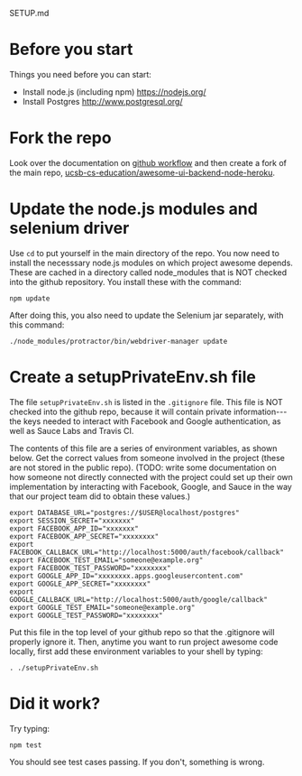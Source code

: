 SETUP.md

# Before you start

Things you need before you can start:

* Install node.js (including npm) https://nodejs.org/
* Install Postgres  http://www.postgresql.org/

# Fork the repo

Look over the documentation on [github workflow](/DOCS/GithubWorkflow.md) and then create a fork of the main repo, [ucsb-cs-education/awesome-ui-backend-node-heroku](https://github.com/ucsb-cs-education/awesome-ui-backend-node-heroku).

# Update the node.js modules and selenium driver

Use `cd` to put yourself in the main directory of the repo. You now need to install the necesssary node.js modules on which project awesome depends.  These are cached in a directory called node_modules that is NOT checked into the github repository.   You install these with the command:

```
npm update
```

After doing this, you also need to update the Selenium jar separately, with this command:

```
./node_modules/protractor/bin/webdriver-manager update 
```

# Create a setupPrivateEnv.sh file

The file `setupPrivateEnv.sh` is listed in the `.gitignore` file.    This file is NOT checked into the github repo, because it will contain private information---the keys needed to interact with Facebook and Google authentication, as well as Sauce Labs and Travis CI.

The contents of this file are a series of environment variables, as shown below.  Get the correct values from someone involved in the project (these are not stored in the public repo).  (TODO: write some documentation on how someone not directly connected with the project could set up their own implementation by interacting with Facebook, Google, and Sauce in the way that our project team did to obtain these values.)

```
export DATABASE_URL="postgres://$USER@localhost/postgres"
export SESSION_SECRET="xxxxxxx"
export FACEBOOK_APP_ID="xxxxxxx"
export FACEBOOK_APP_SECRET="xxxxxxxx"
export FACEBOOK_CALLBACK_URL="http://localhost:5000/auth/facebook/callback"
export FACEBOOK_TEST_EMAIL="someone@example.org"
export FACEBOOK_TEST_PASSWORD="xxxxxxxx"
export GOOGLE_APP_ID="xxxxxxxx.apps.googleusercontent.com"
export GOOGLE_APP_SECRET="xxxxxxxx"
export GOOGLE_CALLBACK_URL="http://localhost:5000/auth/google/callback"
export GOOGLE_TEST_EMAIL="someone@example.org"
export GOOGLE_TEST_PASSWORD="xxxxxxxx"
```

Put this file in the top level of your github repo so that the .gitignore will properly ignore it.  Then, anytime you want to run project awesome code locally, first add these environment variables to your shell by typing:

```
. ./setupPrivateEnv.sh
```

# Did it work?

Try typing:

```
npm test
```

You should see test cases passing.  If you don't, something is wrong.


